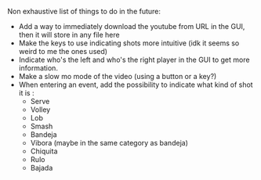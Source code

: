 Non exhaustive list of things to do in the future:
- Add a way to immediately download the youtube from URL in the GUI, then it will store in any file here
- Make the keys to use indicating shots more intuitive (idk it seems so weird to me the ones used)
- Indicate who's the left and who's the right player in the GUI to get more information.
- Make a slow mo mode of the video (using a button or a key?)
- When entering an event, add the possibility to indicate what kind of shot it is :
    - Serve
    - Volley
    - Lob
    - Smash
    - Bandeja
    - Vibora (maybe in the same category as bandeja)
    - Chiquita
    - Rulo
    - Bajada